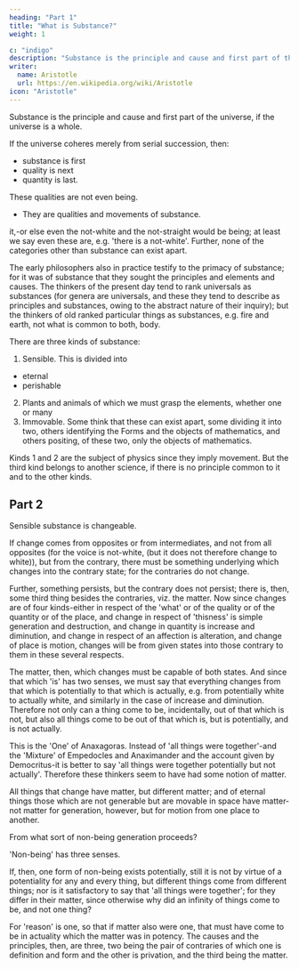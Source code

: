 ```yaml
---
heading: "Part 1"
title: "What is Substance?"
weight: 1

c: "indigo"
description: "Substance is the principle and cause and first part of the universe, if the universe is a whole"
writer:
  name: Aristotle 
  url: https://en.wikipedia.org/wiki/Aristotle
icon: "Aristotle"
---
```




Substance is the principle and cause and first part of the universe, if the universe is a whole. 

If the universe coheres merely from serial succession, then:
- substance is first
- quality is next
- quantity is last. 

These qualities are not even being.
- They are qualities and movements of substance.

 it,-or else even the not-white and the not-straight would be being; at least we say even these are, e.g. 'there is a not-white'. Further, none of the categories other than substance can exist apart. 

The early philosophers also in practice testify to the primacy of substance; for it was of substance that they sought the principles and elements and causes. The thinkers of the present day tend to rank universals as substances (for genera are universals, and these they tend to describe as principles and substances, owing to the abstract nature of their inquiry); but the thinkers of old ranked particular things as substances, e.g. fire and earth, not what is common to both, body.

There are three kinds of substance:

1. Sensible. This is divided into
  - eternal
  - perishable
2. Plants and animals of which we must grasp the elements, whether one or many
3. Immovable. Some think that these can exist apart, some dividing it into two, others identifying the Forms and the objects of mathematics, and others positing, of these two, only the objects of mathematics. 

Kinds 1 and 2 are the subject of physics since they imply movement. But the third kind belongs to another science, if there is no principle common to it and to the other kinds.


## Part 2

Sensible substance is changeable. 

If change comes from opposites or from intermediates, and not from all opposites (for the voice is not-white, (but it does not therefore change to white)), but from the contrary, there must be something underlying which changes into the contrary state; for the contraries do not change. 

Further, something persists, but the contrary does not persist; there is, then, some third thing besides the contraries, viz. the matter. Now since changes are of four kinds-either in respect of the 'what' or of the quality or of the quantity or of the place, and change in respect of 'thisness' is simple generation and destruction, and change in quantity is increase and diminution, and change in respect of an affection is alteration, and change of place is motion, changes will be from given states into those contrary to them in these several respects. 

The matter, then, which changes must be capable of both states. And since that which 'is' has two senses, we must say that everything changes from that which is potentially to that which is actually, e.g. from potentially white to actually white, and similarly in the case of increase and diminution. Therefore not only can a thing come to be, incidentally, out of that which is not, but also all things come to be out of that which is, but is potentially, and is not actually. 

This is the 'One' of Anaxagoras. Instead of 'all things were together'-and the 'Mixture' of Empedocles and Anaximander and the account given by Democritus-it is better to say 'all things were together potentially but not actually'. Therefore these thinkers seem to have had some notion of matter. 

All things that change have matter, but different matter; and of eternal things those which are not generable but are movable in space have matter-not matter for generation, however, but for motion from one place to another.

From what sort of non-being generation proceeds? 

'Non-being' has three senses. 

If, then, one form of non-being exists potentially, still it is not by virtue of a potentiality for any and every thing, but different things come from different things; nor is it satisfactory to say that 'all things were together'; for they differ in their matter, since otherwise why did an infinity of things come to be, and not one thing? 

For 'reason' is one, so that if matter also were one, that must have come to be in actuality which the matter was in potency. The causes and the principles, then, are three, two being the pair of contraries of which one is definition and form and the other is privation, and the third being the matter.

